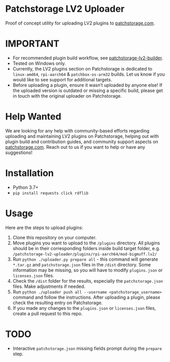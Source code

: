 # Patchstorage LV2 Uploader
Proof of concept utility for uploading LV2 plugins to [patchstorage.com](https://patchstorage.com/platform/lv2-plugins/).

# IMPORTANT
- For recommended plugin build workflow, see [patchstorage-lv2-builder](https://github.com/patchstorage/patchstorage-lv2-builder). 
- Tested on Windows only.
- Currently, the LV2 plugins section on Patchstorage is dedicated to `linux-amd64`, `rpi-aarch64` & `patchbox-os-arm32` builds. Let us know if you would like to see support for additional targets.
- Before uploading a plugin, ensure it wasn’t uploaded by anyone else! If the uploaded version is outdated or missing a specific build, please get in touch with the original uploader on Patchstorage.

# Help Wanted
We are looking for any help with community-based efforts regarding uploading and maintaining LV2 plugins on Patchstorage, helping out with plugin build and contribution guides, and community support aspects on [patchstorage.com](https://patchstorage.com/platform/lv2-plugins/). Reach out to us if you want to help or have any suggestions!

# Installation
- Python 3.7+
- `pip install requests click rdflib`

# Usage
Here are the steps to upload plugins:

1. Clone this repository on your computer.
1. Move plugins you want to upload to the `/plugins` directory. All plugins should be in their corresponding folders inside build target folder, e.g. `/patchstorage-lv2-uploader/plugins/rpi-aarch64/mod-bigmuff.lv2/`
1. Run `python ./uploader.py prepare all` - this command will generate `*.tar.gz` and `patchstorage.json` files in the `/dist` directory. Some information may be missing, so you will have to modify `plugins.json` or `licenses.json` files.
1. Check the `/dist` folder for the results, especially the `patchstorage.json` files. Make adjustments if needed.
1. Run `python ./uploader push all --username <patchstorage_username>` command and follow the instructions. After uploading a plugin, please check the resulting entry on Patchstorage.
1. If you made any changes to the `plugins.json` or `licenses.json` files, create a pull request to this repo.

# TODO
- Interactive `patchstorage.json` missing fields prompt during the `prepare` step.
